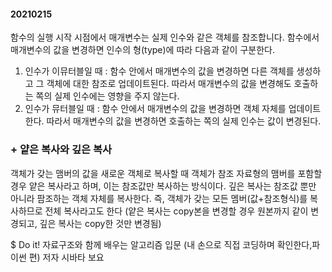 #### 20210215
함수의 실행 시작 시점에서 매개변수는 실제 인수와 같은 객체를 참조합니다. 함수에서 매개변수의 값을 변경하면 인수의 형(type)에 따라 다음과 같이 구분한다.
1. 인수가 이뮤터블일 때 : 함수 안에서 매개변수의 값을 변경하면 다른 객체를 생성하고 그 객체에 대한 참조로 업데이트된다. 
따라서 매개변수의 값을 변경해도 호출하는 쪽의 실제 인수에는 영향을 주지 않는다.
2. 인수가 뮤터블일 때 : 함수 안에서 매개변수의 값을 변경하면 객체 자체를 업데이트한다. 
따라서 매개변수의 값을 변경하면 호출하는 쪽의 실제 인수는 값이 변경된다. 

### + 얕은 복사와 깊은 복사
 객체가 갖는 맴버의 값을 새로운 객체로 복사할 때 객체가 참조 자료형의 맴버를 포함할 경우 얕은 복사라고 하며, 이는 참조값만 복사하는 방식이다.
 깊은 복사는 참조값 뿐만 아니라 팜조하는 객체 자체를 복사한다. 
 즉, 객체가 갖는 모든 멤버(값+참조형식)를 복사하므로 전체 복사라고도 한다
 (얕은 복사는 copy본을 변경할 경우 원본까지 같이 변경되고, 깊은 복사는 copy한 것만 변경됨)
 
 
 
 $ Do it! 자료구조와 함께 배우는 알고리즘 입문 (내 손으로 직접 코딩하며 확인한다,파이썬 편) 저자 시바타 보요
 
 
